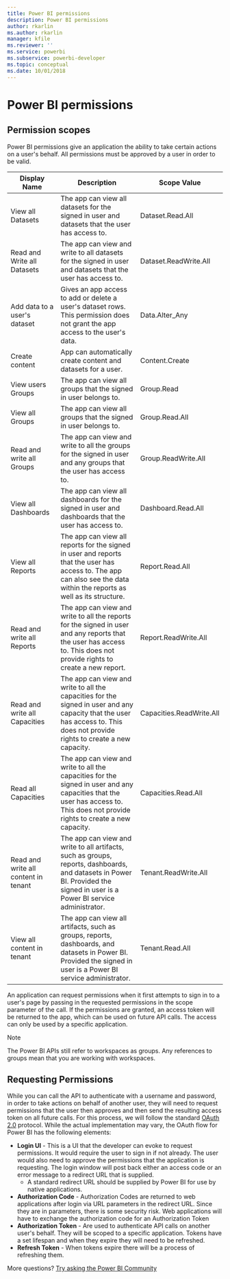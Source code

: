 ```yaml
---
title: Power BI permissions
description: Power BI permissions
author: rkarlin
ms.author: rkarlin
manager: kfile
ms.reviewer: ''
ms.service: powerbi
ms.subservice: powerbi-developer
ms.topic: conceptual
ms.date: 10/01/2018
---
```


# Power BI permissions

## Permission scopes

Power BI permissions give an application the ability to take certain actions on a user's behalf. All permissions must be approved by a user in order to be valid.

| Display Name | Description | Scope Value |
| --- | --- | --- |
| View all Datasets |The app can view all datasets for the signed in user and datasets that the user has access to. |Dataset.Read.All |
| Read and Write all Datasets |The app can view and write to all datasets for the signed in user and datasets that the user has access to. |Dataset.ReadWrite.All |
| Add data to a user's dataset |Gives an app access to add or delete a user's dataset rows. This permission does not grant the app access to the user's data. |Data.Alter_Any |
| Create content |App can automatically create content and datasets for a user. |Content.Create |
| View users Groups |The app can view all groups that the signed in user belongs to. |Group.Read |
| View all Groups |The app can view all groups that the signed in user belongs to. |Group.Read.All |
| Read and write all Groups |The app can view and write to all the groups for the signed in user and any groups that the user has access to. |Group.ReadWrite.All |
| View all Dashboards |The app can view all dashboards for the signed in user and dashboards that the user has access to. |Dashboard.Read.All |
| View all Reports |The app can view all reports for the signed in user and reports that the user has access to. The app can also see the data within the reports as well as its structure. |Report.Read.All |
| Read and write all Reports |The app can view and write to all the reports for the signed in user and any reports that the user has access to. This does not provide rights to create a new report. |Report.ReadWrite.All |
| Read and write all Capacities |The app can view and write to all the capacities for the signed in user and any capacity that the user has access to. This does not provide rights to create a new capacity. |Capacities.ReadWrite.All |
| Read all Capacities |The app can view and write to all the capacities for the signed in user and any capacities that the user has access to. This does not provide rights to create a new capacity. |Capacities.Read.All |
| Read and write all content in tenant |The app can view and write to all artifacts, such as groups, reports, dashboards, and datasets in Power BI. Provided the signed in user is a Power BI service administrator. |Tenant.ReadWrite.All |
| View all content in tenant |The app can view all artifacts, such as groups, reports, dashboards, and datasets in Power BI. Provided the signed in user is a Power BI service administrator. |Tenant.Read.All |

An application can request permissions when it first attempts to sign in to a user's page by passing in the requested permissions in the scope parameter of the call. If the permissions are granted, an access token will be returned to the app, which can be used on future API calls. The access can only be used by a specific application.

> [!NOTE]
> The Power BI APIs still refer to workspaces as groups. Any references to groups mean that you are working with workspaces.

## Requesting Permissions

While you can call the API to authenticate with a username and password, in order to take actions on behalf of another user, they will need to request permissions that the user then approves and then send the resulting access token on all future calls. For this process, we will follow the standard [OAuth 2.0](http://oauth.net/2/) protocol. While the actual implementation may vary, the OAuth flow for Power BI has the following elements:

* **Login UI** - This is a UI that the developer can evoke to request permissions. It would require the user to sign in if not already. The user would also need to approve the permissions that the application is requesting. The login window will post back either an access code or an error message to a redirect URL that is supplied.
  * A standard redirect URL should be supplied by Power BI for use by native applications.
* **Authorization Code** - Authorization Codes are returned to web applications after login via URL parameters in the redirect URL. Since they are in parameters, there is some security risk. Web applications will have to exchange the authorization code for an Authorization Token
* **Authorization Token** - Are used to authenticate API calls on another user's behalf. They will be scoped to a specific application. Tokens have a set lifespan and when they expire they will need to be refreshed.
* **Refresh Token** - When tokens expire there will be a process of refreshing them.

More questions? [Try asking the Power BI Community](http://community.powerbi.com/)